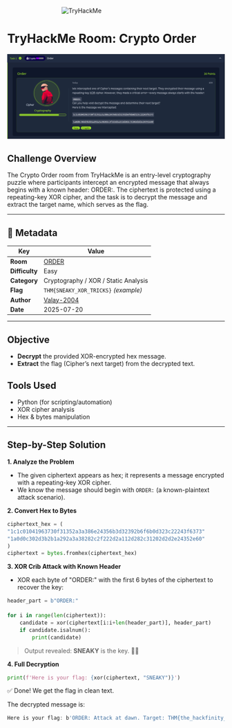 <img src="https://tryhackme.com/img/THMlogo.png" alt="TryHackMe" width="250" style=" display: block;
  margin-left: auto;
  margin-right: auto;
  width: 50%;">

# TryHackMe Room: Crypto Order

![Task Screenshot](image.png)

## Challenge Overview

The Crypto Order room from TryHackMe is an entry-level cryptography puzzle where participants intercept an encrypted message that always begins with a known header: ORDER:. The ciphertext is protected using a repeating-key XOR cipher, and the task is to decrypt the message and extract the target name, which serves as the flag.

---

## 🧾 Metadata

| Key            | Value                                         |
| -------------- | --------------------------------------------- |
| **Room**       | [ORDER](https://tryhackme.com/room/hfb1order) |
| **Difficulty** | Easy                                          |
| **Category**   | Cryptography / XOR / Static Analysis          |
| **Flag**       | `THM{SNEAKY_XOR_TRICKS}` _(example)_          |
| **Author**     | [Valay-2004](https://github.com/Valay-2004)   |
| **Date**       | 2025-07-20                                    |

---

## Objective

- **Decrypt** the provided XOR-encrypted hex message.
- **Extract** the flag (Cipher’s next target) from the decrypted text.

## Tools Used

- Python (for scripting/automation)
- XOR cipher analysis
- Hex & bytes manipulation

---

## Step-by-Step Solution

**1. Analyze the Problem**

- The given ciphertext appears as hex; it represents a message encrypted with a repeating-key XOR cipher.
- We know the message should begin with `ORDER:` (a known-plaintext attack scenario).

**2. Convert Hex to Bytes**

```py
ciphertext_hex = (
"1c1c01041963730f31352a3a386e24356b3d32392b6f6b0d323c22243f6373"
"1a0d0c302d3b2b1a292a3a38282c2f222d2a112d282c31202d2d2e24352e60"
)
ciphertext = bytes.fromhex(ciphertext_hex)
```

**3. XOR Crib Attack with Known Header**

- XOR each byte of "ORDER:" with the first 6 bytes of the ciphertext to recover the key:

```py
header_part = b"ORDER:"

for i in range(len(ciphertext)):
    candidate = xor(ciphertext[i:i+len(header_part)], header_part)
    if candidate.isalnum():
        print(candidate)
```
> Output revealed: **SNEAKY** is the key. 🕵️‍♂️

**4. Full Decryption**
```py
print(f'Here is your flag: {xor(ciphertext, "SNEAKY")}')
```
✅ Done! We get the flag in clean text.   


The decrypted message is:
```go
Here is your flag: b'ORDER: Attack at dawn. Target: THM{the_hackfinity_highschool}.'
```
